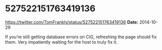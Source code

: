 # 527522151763419136
https://twitter.com/TomFrankly/status/527522151763419136
**Date:** 2014-10-29

If you’re still getting database errors on CIG, refreshing the page should fix them. Very impatiently waiting for the host to truly fix it.
